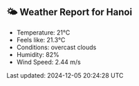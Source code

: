 <!-- WEATHER-START -->
## 🌤 Weather Report for Hanoi

- Temperature: 21°C
- Feels like: 21.3°C
- Conditions: overcast clouds
- Humidity: 82%
- Wind Speed: 2.44 m/s

Last updated: 2024-12-05 20:24:28 UTC
<!-- WEATHER-END -->

